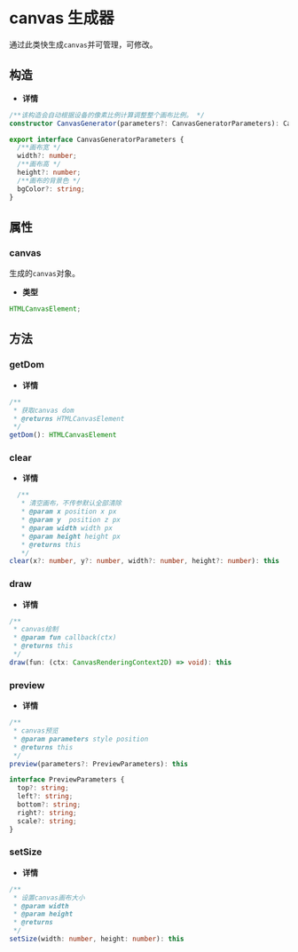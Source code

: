 # canvas 生成器

通过此类快生成`canvas`并可管理，可修改。

## 构造

- **详情**

```ts
/**该构造会自动根据设备的像素比例计算调整整个画布比例。 */
constructor CanvasGenerator(parameters?: CanvasGeneratorParameters): CanvasGenerator

export interface CanvasGeneratorParameters {
  /**画布宽 */
  width?: number;
  /**画布高 */
  height?: number;
  /**画布的背景色 */
  bgColor?: string;
}
```

## 属性

### canvas

生成的`canvas`对象。

- **类型**

```ts
HTMLCanvasElement;
```

## 方法

### getDom

- **详情**

```ts
/**
 * 获取canvas dom
 * @returns HTMLCanvasElement
 */
getDom(): HTMLCanvasElement
```

### clear

- **详情**

```ts
  /**
   * 清空画布，不传参默认全部清除
   * @param x position x px
   * @param y  position z px
   * @param width width px
   * @param height height px
   * @returns this
   */
clear(x?: number, y?: number, width?: number, height?: number): this
```

### draw

- **详情**

```ts
/**
 * canvas绘制
 * @param fun callback(ctx)
 * @returns this
 */
draw(fun: (ctx: CanvasRenderingContext2D) => void): this
```

### preview

- **详情**

```ts
/**
 * canvas预览
 * @param parameters style position
 * @returns this
 */
preview(parameters?: PreviewParameters): this

interface PreviewParameters {
  top?: string;
  left?: string;
  bottom?: string;
  right?: string;
  scale?: string;
}
```

### setSize

- **详情**

```ts
/**
 * 设置canvas画布大小
 * @param width
 * @param height
 * @returns
 */
setSize(width: number, height: number): this
```
